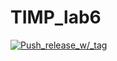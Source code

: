 # TIMP_lab6
 [![Push_release_w/_tag](https://github.com/essaqur/lab-06/actions/workflows/release.yml/badge.svg)](https://github.com/essaqur/lab-06/actions/workflows/release.yml)

 
